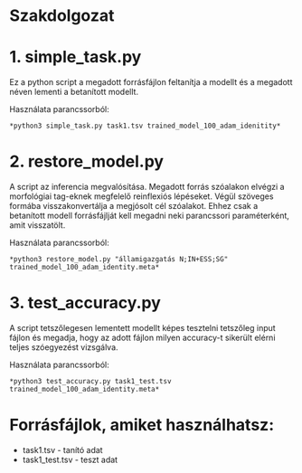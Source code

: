 # Szakdolgozat

# 1. simple_task.py
Ez a python script a megadott forrásfájlon feltanítja a modellt és a megadott néven lementi a betanított modellt.

Használata parancssorból:
    
    *python3 simple_task.py task1.tsv trained_model_100_adam_idenitity*
    
# 2. restore_model.py
  A script az inferencia megvalósítása. Megadott forrás szóalakon elvégzi a morfológiai tag-eknek megfelelő reinflexiós lépéseket. Végül szöveges formába visszakonvertálja a megjósolt cél szóalakot. Ehhez csak a betanított modell forrásfájlját kell megadni neki parancssori paraméterként, amit visszatölt.
  
  Használata parancssorból:
    
    *python3 restore_model.py "államigazgatás N;IN+ESS;SG" trained_model_100_adam_identity.meta*
    
# 3. test_accuracy.py
  A script tetszőlegesen lementett modellt képes tesztelni tetszőleg input fájlon és megadja, hogy az adott fájlon milyen accuracy-t sikerült elérni teljes szóegyezést vizsgálva. 
  
  Használata parancssorból:
    
    *python3 test_accuracy.py task1_test.tsv trained_model_100_adam_identity.meta*
    
# Forrásfájlok, amiket használhatsz:
- task1.tsv - tanító adat
- task1_test.tsv - teszt adat
